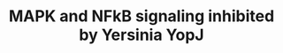 ---
annotations:
- id: PW:0000007
  parent: signaling pathway
  type: Pathway Ontology
  value: mitogen activated protein kinase signaling pathway
- id: DOID:10773
  parent: disease by infectious agent
  type: Disease Ontology
  value: bubonic plague
authors:
- AARandCo
- Mkutmon
- Khanspers
- Egonw
- Eweitz
citedin: ''
communities: []
description: This pathway is based on the figure 24.1 of "In Vitro Signaling by MAPK
  and NFκB Pathways Inhibited by Yersinia YopJ" (see bibliography). In the MAPK and
  NFkB pathways, YopJ is the main inhibitor of Raf and TRAF6, NIK, or MEKK1. YopJ,
  in the NFkB pathway, may inhibit TRAF6,NIK, or MEKK.  The pathway is activated by
  the stimulus of the  genes TRAF6, NIK, or MEKK1, or the stimulus on the interactions
  between Ras to Raf. In the NFkB pathway along with the MAPK pathway, with the use
  of activators such as kinases, G-proteins, and E3 ligases, are catalysts to initiate
  of signaling cascades with a concentrated lysate.   Proteins on this pathway have
  targeted assays available via the [https://assays.cancer.gov/available_assays?wp_id=WP3849
  CPTAC Assay Portal]
last-edited: 2024-05-22
ndex: d4be5e36-8b67-11eb-9e72-0ac135e8bacf
organisms:
- Homo sapiens
redirect_from:
- /index.php/Pathway:WP3849
- /instance/WP3849
- /instance/WP3849_r129755
revision: r129755
schema-jsonld:
- '@context': https://schema.org/
  '@id': https://wikipathways.github.io/pathways/WP3849.html
  '@type': Dataset
  creator:
    '@type': Organization
    name: WikiPathways
  description: This pathway is based on the figure 24.1 of "In Vitro Signaling by
    MAPK and NFκB Pathways Inhibited by Yersinia YopJ" (see bibliography). In the
    MAPK and NFkB pathways, YopJ is the main inhibitor of Raf and TRAF6, NIK, or MEKK1.
    YopJ, in the NFkB pathway, may inhibit TRAF6,NIK, or MEKK.  The pathway is activated
    by the stimulus of the  genes TRAF6, NIK, or MEKK1, or the stimulus on the interactions
    between Ras to Raf. In the NFkB pathway along with the MAPK pathway, with the
    use of activators such as kinases, G-proteins, and E3 ligases, are catalysts to
    initiate of signaling cascades with a concentrated lysate.   Proteins on this
    pathway have targeted assays available via the [https://assays.cancer.gov/available_assays?wp_id=WP3849
    CPTAC Assay Portal]
  keywords:
  - CHUK
  - IKBKB
  - IKBKG
  - IkB
  - MAPK
  - MEKK1
  - MKK
  - NFKB
  - NIK
  - RAF
  - Ras
  - TRAF6
  license: CC0
  name: MAPK and NFkB signaling inhibited by Yersinia YopJ
seo: CreativeWork
title: MAPK and NFkB signaling inhibited by Yersinia YopJ
wpid: WP3849
---